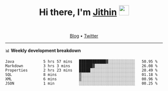 <h1 align="center">Hi there, I'm <a href="https://jithset.github.io/" target="_blank">Jithin</a> <img
src="https://github.com/blackcater/blackcater/raw/main/images/Hi.gif" height="32" /></h1>

<br />

<p align="center">
  <a href="https://jithset.github.io">Blog</a> •
  <a href="https://twitter.com/jithset">Twitter</a>
</p>

---

📊 **Weekly development breakdown**

<!--START_SECTION:waka-->

```text
Java             5 hrs 57 mins   ████████████▓░░░░░░░░░░░░   50.95 %
Markdown         3 hrs 3 mins    ██████▓░░░░░░░░░░░░░░░░░░   26.08 %
Properties       2 hrs 23 mins   █████░░░░░░░░░░░░░░░░░░░░   20.49 %
SQL              8 mins          ▒░░░░░░░░░░░░░░░░░░░░░░░░   01.18 %
XML              6 mins          ▒░░░░░░░░░░░░░░░░░░░░░░░░   00.96 %
JSON             1 min           ░░░░░░░░░░░░░░░░░░░░░░░░░   00.25 %
```

<!--END_SECTION:waka-->

